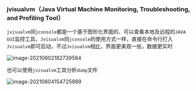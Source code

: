 ### jvisualvm（Java Virtual Machine Monitoring, Troubleshooting, and Profiling Tool）

`jvisualvm`同`jconsole`都是一个基于图形化界面的、可以查看本地及远程的`JAVA GUI`监控工具，`Jvisualvm`同`jconsole`的使用方式一样，直接在命令行打入`Jvisualvm`即可启动，不过`Jvisualvm`相比，界面更美观一些，数据更实时

![image-20210602182739584](https://typroa12138.oss-cn-hangzhou.aliyuncs.com/image/2021/06/2021060218273939.png)



也可以使用`jvisualvm`工具分析`dump`文件

![image-20210604154725989](https://typroa12138.oss-cn-hangzhou.aliyuncs.com/image/2021/06/2021060415472626.png)